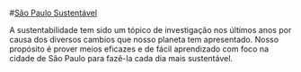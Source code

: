 #[São Paulo Sustentável](https://alfredosh.github.io/)

A sustentabilidade tem sido um tópico de investigação nos últimos anos por causa dos diversos cambios que nosso planeta tem apresentado. Nosso propósito é prover meios eficazes e de fácil aprendizado com foco na cidade de São Paulo para fazê-la cada dia mais sustentável.

